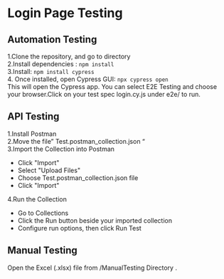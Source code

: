 # Login Page Testing 

## Automation Testing 

1.Clone the repository, and go to directory   
2.Install dependencies :  `npm install`  
3.Install: `npm install cypress`   
4. Once installed, open Cypress GUI: `npx cypress open`   
 This will open the Cypress app. You can select E2E Testing and choose your browser.Click on your test spec login.cy.js under e2e/ to run.

## API Testing 

1.Install Postman  
2.Move the  file” Test.postman_collection.json “  
3.Import the Collection into Postman   

* Click "Import"  
* Select "Upload Files"  
* Choose Test.postman_collection.json  file    
* Click "Import"  

4.Run the Collection
 
 * Go to Collections   
 * Click the Run button beside your imported collection   
 * Configure run options, then click Run Test  

## Manual Testing 

Open the Excel (.xlsx) file from /ManualTesting Directory .

